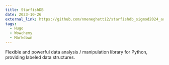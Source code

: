 ```yaml
---
title: StarfishDB
date: 2023-10-26
external_link: https://github.com/nmeneghetti2/starfishdb_sigmod2024_ari/tree/main
tags:
  - Hugo
  - Wowchemy
  - Markdown
---
```


Flexible and powerful data analysis / manipulation library for Python, providing labeled data structures.

<!--more-->
